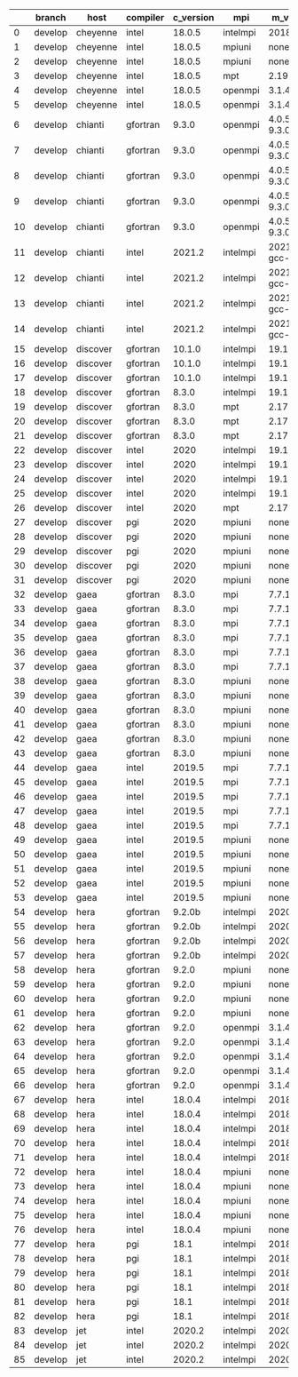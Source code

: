 |    | branch   | host     | compiler   | c_version   | mpi      | m_version          | o_g   | os     | build   | u_pass   | u_fail   | s_pass   | s_fail   | e_pass   | e_fail   | nuopc_pass   | nuopc_fail   | artifacts_hash                                                                                             | modified            |
|----|----------|----------|------------|-------------|----------|--------------------|-------|--------|---------|----------|----------|----------|----------|----------|----------|--------------|--------------|------------------------------------------------------------------------------------------------------------|---------------------|
|  0 | develop  | cheyenne | intel      | 18.0.5      | intelmpi | 2018.4.274         | O     | Linux  | Pass    | 13685    | 0        | 49       | 0        | 80       | 0        | 50           | 0            | [artifacts](https://github.com/esmf-org/esmf-test-artifacts/tree/e4e0e91517938c31c637fddfd5ae9b3172591709) | 03/01/2022_09:14:59 |
|  1 | develop  | cheyenne | intel      | 18.0.5      | mpiuni   | none               | O     | Linux  | Pass    | 12158    | 0        | 8        | 0        | 43       | 0        | 0            | 50           | [artifacts](https://github.com/esmf-org/esmf-test-artifacts/tree/58e07470dc9b3a5b838f8b44c66294004812e4ce) | 03/01/2022_09:14:59 |
|  2 | develop  | cheyenne | intel      | 18.0.5      | mpiuni   | none               | g     | Linux  | Pass    | 12158    | 0        | 8        | 0        | 43       | 0        | 0            | 50           | [artifacts](https://github.com/esmf-org/esmf-test-artifacts/tree/3b93cc89d24dffb64352984a794bc7f01b296598) | 03/01/2022_09:14:59 |
|  3 | develop  | cheyenne | intel      | 18.0.5      | mpt      | 2.19               | g     | Linux  | Pass    | 13685    | 0        | 49       | 0        | 80       | 0        | 50           | 0            | [artifacts](https://github.com/esmf-org/esmf-test-artifacts/tree/1866641e0906b4c1960ac18b75f2e2206d5aab4a) | 03/01/2022_09:14:59 |
|  4 | develop  | cheyenne | intel      | 18.0.5      | openmpi  | 3.1.4              | O     | Linux  | Pass    | 13685    | 0        | 49       | 0        | 80       | 0        | 50           | 0            | [artifacts](https://github.com/esmf-org/esmf-test-artifacts/tree/e5a6959d59fd5bfa037c1394b1ad49e6d31132e5) | 03/01/2022_09:14:59 |
|  5 | develop  | cheyenne | intel      | 18.0.5      | openmpi  | 3.1.4              | g     | Linux  | Pass    | 13685    | 0        | 49       | 0        | 80       | 0        | 50           | 0            | [artifacts](https://github.com/esmf-org/esmf-test-artifacts/tree/a5053db74a2cc5867cf2916bfd73ebbfff46aed9) | 03/01/2022_09:14:59 |
|  6 | develop  | chianti  | gfortran   | 9.3.0       | openmpi  | 4.0.5-gcc-9.3.0    | O     | Linux  | Pass    | 13685    | 0        | 49       | 0        | 80       | 0        | 44           | 6            | [artifacts](https://github.com/esmf-org/esmf-test-artifacts/tree/9fc5d9461fb92eefa89a70b04757ee7a2e566533) | 03/01/2022_06:20:27 |
|  7 | develop  | chianti  | gfortran   | 9.3.0       | openmpi  | 4.0.5-gcc-9.3.0    | O     | Linux  | Pass    | 13685    | 0        | 49       | 0        | 80       | 0        | 44           | 6            | [artifacts](https://github.com/esmf-org/esmf-test-artifacts/tree/0f1c559c1a91c9e4736f352c12711d3b2247ed4e) | 03/01/2022_09:21:09 |
|  8 | develop  | chianti  | gfortran   | 9.3.0       | openmpi  | 4.0.5-gcc-9.3.0    | g     | Linux  | Pass    | 13685    | 0        | 49       | 0        | 80       | 0        | 44           | 6            | [artifacts](https://github.com/esmf-org/esmf-test-artifacts/tree/2273d9d1be434ec8cda120dfde4603eeae1ac855) | 03/01/2022_06:20:27 |
|  9 | develop  | chianti  | gfortran   | 9.3.0       | openmpi  | 4.0.5-gcc-9.3.0    | g     | Linux  | Pass    | pending  | pending  | pending  | pending  | pending  | pending  | pending      | pending      | [artifacts](https://github.com/esmf-org/esmf-test-artifacts/tree/60cf914c117f663e9191ae6f77cf84fc492305f5) | 03/01/2022_07:22:18 |
| 10 | develop  | chianti  | gfortran   | 9.3.0       | openmpi  | 4.0.5-gcc-9.3.0    | g     | Linux  | Pass    | 13685    | 0        | 49       | 0        | 80       | 0        | 44           | 6            | [artifacts](https://github.com/esmf-org/esmf-test-artifacts/tree/7b106b9deeae65755b3aa32fc24109f3571646e4) | 03/01/2022_09:21:09 |
| 11 | develop  | chianti  | intel      | 2021.2      | intelmpi | 2021.2.0-gcc-9.3.0 | O     | Linux  | Pass    | 13685    | 0        | 49       | 0        | 80       | 0        | 44           | 6            | [artifacts](https://github.com/esmf-org/esmf-test-artifacts/tree/ac2e1d8f5a616f52863d0f590bdc63110203227c) | 03/01/2022_06:20:27 |
| 12 | develop  | chianti  | intel      | 2021.2      | intelmpi | 2021.2.0-gcc-9.3.0 | O     | Linux  | Pass    | 13685    | 0        | 49       | 0        | 80       | 0        | 44           | 6            | [artifacts](https://github.com/esmf-org/esmf-test-artifacts/tree/260d75781c8e912919c515b06db125bb39bc771b) | 03/01/2022_09:21:09 |
| 13 | develop  | chianti  | intel      | 2021.2      | intelmpi | 2021.2.0-gcc-9.3.0 | g     | Linux  | Pass    | 13685    | 0        | 49       | 0        | 80       | 0        | 44           | 6            | [artifacts](https://github.com/esmf-org/esmf-test-artifacts/tree/1d382d43aa53d6d28ac3c971232b32d127505b2f) | 03/01/2022_07:22:18 |
| 14 | develop  | chianti  | intel      | 2021.2      | intelmpi | 2021.2.0-gcc-9.3.0 | g     | Linux  | Pass    | 13685    | 0        | 49       | 0        | 80       | 0        | 44           | 6            | [artifacts](https://github.com/esmf-org/esmf-test-artifacts/tree/e2cf4179cb82c59d64db7e61a5b902744daef5ff) | 03/01/2022_09:21:09 |
| 15 | develop  | discover | gfortran   | 10.1.0      | intelmpi | 19.1.3.304         | O     | Linux  | Pass    | pending  | pending  | pending  | pending  | pending  | pending  | pending      | pending      | [artifacts](https://github.com/esmf-org/esmf-test-artifacts/tree/885d04ad71d34ea619985c50b59dee30e5179f1c) | 03/01/2022_06:24:52 |
| 16 | develop  | discover | gfortran   | 10.1.0      | intelmpi | 19.1.3.304         | g     | Linux  | Pass    | pending  | pending  | pending  | pending  | pending  | pending  | pending      | pending      | [artifacts](https://github.com/esmf-org/esmf-test-artifacts/tree/348074e03788550a3b208ce6350779a8a0cb9802) | 03/01/2022_06:24:52 |
| 17 | develop  | discover | gfortran   | 10.1.0      | intelmpi | 19.1.3.304         | g     | Linux  | Pass    | 13670    | 15       | 49       | 0        | 80       | 0        | 50           | 0            | [artifacts](https://github.com/esmf-org/esmf-test-artifacts/tree/fe5b558313cede1891363375a0a37129d5a311a4) | 03/01/2022_09:25:52 |
| 18 | develop  | discover | gfortran   | 8.3.0       | intelmpi | 19.1.3.304         | g     | Linux  | Pass    | 13670    | 15       | 49       | 0        | 80       | 0        | 50           | 0            | [artifacts](https://github.com/esmf-org/esmf-test-artifacts/tree/c8bf11aa919c385e02a11635baff6562be439dd3) | 03/01/2022_05:24:51 |
| 19 | develop  | discover | gfortran   | 8.3.0       | mpt      | 2.17               | O     | Linux  | Pass    | 13685    | 0        | 49       | 0        | 80       | 0        | 46           | 4            | [artifacts](https://github.com/esmf-org/esmf-test-artifacts/tree/a77e1b57fe30cdb5a63915cf266457e6e2a326dd) | 03/01/2022_09:25:52 |
| 20 | develop  | discover | gfortran   | 8.3.0       | mpt      | 2.17               | g     | Linux  | Pass    | 13685    | 0        | 49       | 0        | 80       | 0        | 46           | 4            | [artifacts](https://github.com/esmf-org/esmf-test-artifacts/tree/27af06a9a18305b12e8fc00e6a2bcf99895453a7) | 03/01/2022_05:24:51 |
| 21 | develop  | discover | gfortran   | 8.3.0       | mpt      | 2.17               | g     | Linux  | Pass    | pending  | pending  | pending  | pending  | pending  | pending  | pending      | pending      | [artifacts](https://github.com/esmf-org/esmf-test-artifacts/tree/cbb174ace41da3d56508b88b899af797ea3fa97f) | 03/01/2022_06:24:52 |
| 22 | develop  | discover | intel      | 2020        | intelmpi | 19.1.3.304         | O     | Linux  | Pass    | pending  | pending  | pending  | pending  | pending  | pending  | pending      | pending      | [artifacts](https://github.com/esmf-org/esmf-test-artifacts/tree/d31af3b9106a38fd87e9466c6148cd858bc5d3b1) | 03/01/2022_06:24:52 |
| 23 | develop  | discover | intel      | 2020        | intelmpi | 19.1.3.304         | g     | Linux  | Pass    | 13685    | 0        | 49       | 0        | 80       | 0        | 50           | 0            | [artifacts](https://github.com/esmf-org/esmf-test-artifacts/tree/ab58ed82e6ca5eb6796635f2ad480f2a99ef6ec7) | 03/01/2022_05:24:51 |
| 24 | develop  | discover | intel      | 2020        | intelmpi | 19.1.3.304         | g     | Linux  | Pass    | pending  | pending  | pending  | pending  | pending  | pending  | pending      | pending      | [artifacts](https://github.com/esmf-org/esmf-test-artifacts/tree/fe18c46b864e5cee7e854717a5d57f2eeb2bf67e) | 03/01/2022_06:24:52 |
| 25 | develop  | discover | intel      | 2020        | intelmpi | 19.1.3.304         | g     | Linux  | Pass    | 13685    | 0        | 49       | 0        | 80       | 0        | 50           | 0            | [artifacts](https://github.com/esmf-org/esmf-test-artifacts/tree/b8bf9ac626c4180a096a4de534253664bd7034b7) | 03/01/2022_09:25:52 |
| 26 | develop  | discover | intel      | 2020        | mpt      | 2.17               | O     | Linux  | Pass    | pending  | pending  | pending  | pending  | pending  | pending  | pending      | pending      | [artifacts](https://github.com/esmf-org/esmf-test-artifacts/tree/8cbc9de90ae018e9bbc345ea90897c50d142bf67) | 03/01/2022_06:24:52 |
| 27 | develop  | discover | pgi        | 2020        | mpiuni   | none               | O     | Linux  | Pass    | pending  | pending  | pending  | pending  | pending  | pending  | pending      | pending      | [artifacts](https://github.com/esmf-org/esmf-test-artifacts/tree/f9dca65ff6972f27bd6371497f655eb882f6ce04) | 03/01/2022_07:27:01 |
| 28 | develop  | discover | pgi        | 2020        | mpiuni   | none               | O     | Linux  | Pass    | 11536    | 622      | 6        | 2        | 40       | 3        | 0            | 50           | [artifacts](https://github.com/esmf-org/esmf-test-artifacts/tree/a67a5f24e7ccee3d5ae2e87a1cf021023eed36ab) | 03/01/2022_09:25:52 |
| 29 | develop  | discover | pgi        | 2020        | mpiuni   | none               | g     | Linux  | Pass    | 11536    | 622      | 4        | 4        | 40       | 3        | 0            | 50           | [artifacts](https://github.com/esmf-org/esmf-test-artifacts/tree/1b8552258c7798ad2fb645d8fe20ee741ed1ca96) | 03/01/2022_06:24:52 |
| 30 | develop  | discover | pgi        | 2020        | mpiuni   | none               | g     | Linux  | Pass    | pending  | pending  | pending  | pending  | pending  | pending  | pending      | pending      | [artifacts](https://github.com/esmf-org/esmf-test-artifacts/tree/d9ebe2b2a8aee91234e2a146e773672008655a50) | 03/01/2022_08:26:12 |
| 31 | develop  | discover | pgi        | 2020        | mpiuni   | none               | g     | Linux  | Pass    | 11536    | 622      | 4        | 4        | 40       | 3        | 0            | 50           | [artifacts](https://github.com/esmf-org/esmf-test-artifacts/tree/c6443ff6e2bb778be380ea3e3fa205c496e510b5) | 03/01/2022_09:25:52 |
| 32 | develop  | gaea     | gfortran   | 8.3.0       | mpi      | 7.7.11             | O     | Unicos | Pass    | 13684    | 1        | 49       | 0        | 80       | 0        | 47           | 3            | [artifacts](https://github.com/esmf-org/esmf-test-artifacts/tree/30787ad57d2a574461d0175fe10b21c455d5d569) | 03/01/2022_03:30:38 |
| 33 | develop  | gaea     | gfortran   | 8.3.0       | mpi      | 7.7.11             | O     | Unicos | Pass    | pending  | pending  | pending  | pending  | pending  | pending  | pending      | pending      | [artifacts](https://github.com/esmf-org/esmf-test-artifacts/tree/663c14d8a4422ad077224defe068432f69eee886) | 03/01/2022_05:29:59 |
| 34 | develop  | gaea     | gfortran   | 8.3.0       | mpi      | 7.7.11             | O     | Unicos | Pass    | 13684    | 1        | 49       | 0        | 80       | 0        | 47           | 3            | [artifacts](https://github.com/esmf-org/esmf-test-artifacts/tree/b9b6255e03b8a60948048d27b041026b55c8eb71) | 03/01/2022_09:31:20 |
| 35 | develop  | gaea     | gfortran   | 8.3.0       | mpi      | 7.7.11             | g     | Unicos | Pass    | 13684    | 1        | 49       | 0        | 80       | 0        | 47           | 3            | [artifacts](https://github.com/esmf-org/esmf-test-artifacts/tree/268ec1767f1511f64c90e539b9f0963a8783503d) | 03/01/2022_04:32:07 |
| 36 | develop  | gaea     | gfortran   | 8.3.0       | mpi      | 7.7.11             | g     | Unicos | Pass    | pending  | pending  | pending  | pending  | pending  | pending  | pending      | pending      | [artifacts](https://github.com/esmf-org/esmf-test-artifacts/tree/adad6afa66d2f85575714d42fe48ef44928701aa) | 03/01/2022_06:30:01 |
| 37 | develop  | gaea     | gfortran   | 8.3.0       | mpi      | 7.7.11             | g     | Unicos | Pass    | 13684    | 1        | 49       | 0        | 80       | 0        | 47           | 3            | [artifacts](https://github.com/esmf-org/esmf-test-artifacts/tree/987dd39397dd0cf30585a61eac7477b273667e8b) | 03/01/2022_09:31:20 |
| 38 | develop  | gaea     | gfortran   | 8.3.0       | mpiuni   | none               | O     | Unicos | Pass    | 12158    | 0        | 8        | 0        | 43       | 0        | 0            | 50           | [artifacts](https://github.com/esmf-org/esmf-test-artifacts/tree/4b2c7bc798f4709f46401b2a49497bf52d7994bb) | 03/01/2022_03:30:38 |
| 39 | develop  | gaea     | gfortran   | 8.3.0       | mpiuni   | none               | O     | Unicos | Pass    | pending  | pending  | pending  | pending  | pending  | pending  | pending      | pending      | [artifacts](https://github.com/esmf-org/esmf-test-artifacts/tree/86c0b957c3fd5783461e5e21c793090b601f3764) | 03/01/2022_05:29:59 |
| 40 | develop  | gaea     | gfortran   | 8.3.0       | mpiuni   | none               | O     | Unicos | Pass    | 12158    | 0        | 8        | 0        | 43       | 0        | 0            | 50           | [artifacts](https://github.com/esmf-org/esmf-test-artifacts/tree/3483abd47e4514d51dd594e907ccfd5ce79d6635) | 03/01/2022_09:31:20 |
| 41 | develop  | gaea     | gfortran   | 8.3.0       | mpiuni   | none               | g     | Unicos | Pass    | 12158    | 0        | 8        | 0        | 43       | 0        | 0            | 50           | [artifacts](https://github.com/esmf-org/esmf-test-artifacts/tree/86b77db036a373f1fb52fe798a9cab1b6d2b8ee6) | 03/01/2022_04:32:07 |
| 42 | develop  | gaea     | gfortran   | 8.3.0       | mpiuni   | none               | g     | Unicos | Pass    | pending  | pending  | pending  | pending  | pending  | pending  | pending      | pending      | [artifacts](https://github.com/esmf-org/esmf-test-artifacts/tree/bdf384bb78f98afc77ceede748a24ce3816a4fb2) | 03/01/2022_06:30:01 |
| 43 | develop  | gaea     | gfortran   | 8.3.0       | mpiuni   | none               | g     | Unicos | Pass    | 12158    | 0        | 8        | 0        | 43       | 0        | 0            | 50           | [artifacts](https://github.com/esmf-org/esmf-test-artifacts/tree/e53edd87270a5c426fe0490202a5fe5b2e31bb14) | 03/01/2022_09:31:20 |
| 44 | develop  | gaea     | intel      | 2019.5      | mpi      | 7.7.11             | O     | Unicos | Pass    | 13670    | 15       | 49       | 0        | 80       | 0        | 47           | 3            | [artifacts](https://github.com/esmf-org/esmf-test-artifacts/tree/5020de35ef64090cd2af2bb2ea464074b17656ad) | 03/01/2022_04:32:07 |
| 45 | develop  | gaea     | intel      | 2019.5      | mpi      | 7.7.11             | O     | Unicos | Pass    | pending  | pending  | pending  | pending  | pending  | pending  | pending      | pending      | [artifacts](https://github.com/esmf-org/esmf-test-artifacts/tree/ceacd57471d41f70c5eb06a0988976faaae87fbe) | 03/01/2022_05:29:59 |
| 46 | develop  | gaea     | intel      | 2019.5      | mpi      | 7.7.11             | O     | Unicos | Pass    | 13670    | 15       | 49       | 0        | 80       | 0        | 47           | 3            | [artifacts](https://github.com/esmf-org/esmf-test-artifacts/tree/d00cf8a7e48323e4643cd007f2b0d6fb4a9ed024) | 03/01/2022_09:31:20 |
| 47 | develop  | gaea     | intel      | 2019.5      | mpi      | 7.7.11             | g     | Unicos | Pass    | pending  | pending  | pending  | pending  | pending  | pending  | pending      | pending      | [artifacts](https://github.com/esmf-org/esmf-test-artifacts/tree/7af73877003c476af2349cf54242e0a1fef99a10) | 03/01/2022_05:29:59 |
| 48 | develop  | gaea     | intel      | 2019.5      | mpi      | 7.7.11             | g     | Unicos | Pass    | 13670    | 15       | 49       | 0        | 80       | 0        | 47           | 3            | [artifacts](https://github.com/esmf-org/esmf-test-artifacts/tree/bdc9a8b76e5a18af603a1b0a890c33d1f1b9b8f5) | 03/01/2022_09:31:20 |
| 49 | develop  | gaea     | intel      | 2019.5      | mpiuni   | none               | O     | Unicos | Pass    | pending  | pending  | pending  | pending  | pending  | pending  | pending      | pending      | [artifacts](https://github.com/esmf-org/esmf-test-artifacts/tree/f31b5a1e6dd99d91b22cccd394cb55f11e8bd66a) | 03/01/2022_05:29:59 |
| 50 | develop  | gaea     | intel      | 2019.5      | mpiuni   | none               | O     | Unicos | Pass    | 12143    | 15       | 8        | 0        | 43       | 0        | 0            | 50           | [artifacts](https://github.com/esmf-org/esmf-test-artifacts/tree/a8a44c05200416075b254b32ecfc4ca6db11b340) | 03/01/2022_09:31:20 |
| 51 | develop  | gaea     | intel      | 2019.5      | mpiuni   | none               | g     | Unicos | Pass    | 12143    | 15       | 8        | 0        | 43       | 0        | 0            | 50           | [artifacts](https://github.com/esmf-org/esmf-test-artifacts/tree/1c1ce6051c65f47e5d8aedb47a4fd23ca814d629) | 03/01/2022_04:32:07 |
| 52 | develop  | gaea     | intel      | 2019.5      | mpiuni   | none               | g     | Unicos | Pass    | pending  | pending  | pending  | pending  | pending  | pending  | pending      | pending      | [artifacts](https://github.com/esmf-org/esmf-test-artifacts/tree/7e65ee250f1d9b53d3413c87487deb4f300f9fe5) | 03/01/2022_05:29:59 |
| 53 | develop  | gaea     | intel      | 2019.5      | mpiuni   | none               | g     | Unicos | Pass    | 12143    | 15       | 8        | 0        | 43       | 0        | 0            | 50           | [artifacts](https://github.com/esmf-org/esmf-test-artifacts/tree/a69f16280e3e0756a36904d133f702d6b5ade8df) | 03/01/2022_09:31:20 |
| 54 | develop  | hera     | gfortran   | 9.2.0b      | intelmpi | 2020               | O     | Linux  | Pass    | 0        | 8807     | 0        | 49       | 0        | 80       | 0            | 50           | [artifacts](https://github.com/esmf-org/esmf-test-artifacts/tree/6a6f7010e9a51a2b7213a1e766b2d2bc3d399f76) | 03/01/2022_05:35:23 |
| 55 | develop  | hera     | gfortran   | 9.2.0b      | intelmpi | 2020               | O     | Linux  | Pass    | 0        | 8807     | 0        | 49       | 0        | 80       | 0            | 50           | [artifacts](https://github.com/esmf-org/esmf-test-artifacts/tree/da4b9dca2d0d96275db6767527102f7508b22d9f) | 03/01/2022_08:37:31 |
| 56 | develop  | hera     | gfortran   | 9.2.0b      | intelmpi | 2020               | g     | Linux  | Pass    | 0        | 8807     | 0        | 49       | 0        | 80       | 0            | 50           | [artifacts](https://github.com/esmf-org/esmf-test-artifacts/tree/4c0c576bc6c5beab9351f04b1a0fae449c61f4b1) | 03/01/2022_05:35:23 |
| 57 | develop  | hera     | gfortran   | 9.2.0b      | intelmpi | 2020               | g     | Linux  | Pass    | 0        | 8807     | 0        | 49       | 0        | 80       | 0            | 50           | [artifacts](https://github.com/esmf-org/esmf-test-artifacts/tree/3e1bf4ba3f8b7a5c45382d8b781a2303cde5b004) | 03/01/2022_08:37:31 |
| 58 | develop  | hera     | gfortran   | 9.2.0       | mpiuni   | none               | O     | Linux  | Pass    | 12158    | 0        | 8        | 0        | 43       | 0        | 0            | 50           | [artifacts](https://github.com/esmf-org/esmf-test-artifacts/tree/83102748851d63f1b866957f00bce34387e70b8f) | 03/01/2022_05:35:23 |
| 59 | develop  | hera     | gfortran   | 9.2.0       | mpiuni   | none               | O     | Linux  | Pass    | 12158    | 0        | 8        | 0        | 43       | 0        | 0            | 50           | [artifacts](https://github.com/esmf-org/esmf-test-artifacts/tree/5716509ec09cd7235d627076275e5ffc2689be23) | 03/01/2022_08:37:31 |
| 60 | develop  | hera     | gfortran   | 9.2.0       | mpiuni   | none               | g     | Linux  | Pass    | 12158    | 0        | 8        | 0        | 43       | 0        | 0            | 50           | [artifacts](https://github.com/esmf-org/esmf-test-artifacts/tree/1883a3df56c98768e7016ced2d595077d331ecfb) | 03/01/2022_05:35:23 |
| 61 | develop  | hera     | gfortran   | 9.2.0       | mpiuni   | none               | g     | Linux  | Pass    | 12158    | 0        | 8        | 0        | 43       | 0        | 0            | 50           | [artifacts](https://github.com/esmf-org/esmf-test-artifacts/tree/162148c944c5eba7cd1e41d7f39a9f70ecc5d507) | 03/01/2022_08:37:31 |
| 62 | develop  | hera     | gfortran   | 9.2.0       | openmpi  | 3.1.4              | O     | Linux  | Pass    | 13685    | 0        | 49       | 0        | 80       | 0        | 50           | 0            | [artifacts](https://github.com/esmf-org/esmf-test-artifacts/tree/711f8f060a9fe285f08bb3ba3b4459fc607ab105) | 03/01/2022_05:35:23 |
| 63 | develop  | hera     | gfortran   | 9.2.0       | openmpi  | 3.1.4              | O     | Linux  | Pass    | pending  | pending  | pending  | pending  | pending  | pending  | pending      | pending      | [artifacts](https://github.com/esmf-org/esmf-test-artifacts/tree/d6e0576123ba70527a81aa640dbca316a4fb8f3f) | 03/01/2022_07:38:07 |
| 64 | develop  | hera     | gfortran   | 9.2.0       | openmpi  | 3.1.4              | g     | Linux  | Pass    | 13685    | 0        | 49       | 0        | 80       | 0        | 50           | 0            | [artifacts](https://github.com/esmf-org/esmf-test-artifacts/tree/53d0d877ba55dd3b4bf9eeaa1b66a278d643f52e) | 03/01/2022_05:35:23 |
| 65 | develop  | hera     | gfortran   | 9.2.0       | openmpi  | 3.1.4              | g     | Linux  | Pass    | pending  | pending  | pending  | pending  | pending  | pending  | pending      | pending      | [artifacts](https://github.com/esmf-org/esmf-test-artifacts/tree/73cdc226deb29321e0da4dc252e1a297071daec6) | 03/01/2022_07:38:07 |
| 66 | develop  | hera     | gfortran   | 9.2.0       | openmpi  | 3.1.4              | g     | Linux  | Pass    | 13685    | 0        | 49       | 0        | 80       | 0        | 50           | 0            | [artifacts](https://github.com/esmf-org/esmf-test-artifacts/tree/efcf83321335a61ead351d6aafb47d7191bfde80) | 03/01/2022_08:37:31 |
| 67 | develop  | hera     | intel      | 18.0.4      | intelmpi | 2018.4.274         | O     | Linux  | Pass    | 13685    | 0        | 49       | 0        | 80       | 0        | 50           | 0            | [artifacts](https://github.com/esmf-org/esmf-test-artifacts/tree/01b4e24ec6a8e4fd3c9d3a5a027e49c0dcb9a102) | 03/01/2022_05:35:23 |
| 68 | develop  | hera     | intel      | 18.0.4      | intelmpi | 2018.4.274         | O     | Linux  | Pass    | pending  | pending  | pending  | pending  | pending  | pending  | pending      | pending      | [artifacts](https://github.com/esmf-org/esmf-test-artifacts/tree/68c06c0625cedba6965ebb5759f52bce56a68a15) | 03/01/2022_06:36:04 |
| 69 | develop  | hera     | intel      | 18.0.4      | intelmpi | 2018.4.274         | O     | Linux  | Pass    | 13685    | 0        | 49       | 0        | 80       | 0        | 50           | 0            | [artifacts](https://github.com/esmf-org/esmf-test-artifacts/tree/6a4847b2ba921957340fc0e7f462fc903f479564) | 03/01/2022_08:37:31 |
| 70 | develop  | hera     | intel      | 18.0.4      | intelmpi | 2018.4.274         | g     | Linux  | Pass    | 13685    | 0        | 49       | 0        | 80       | 0        | 50           | 0            | [artifacts](https://github.com/esmf-org/esmf-test-artifacts/tree/e8eebf89d95a6c0f9edf522e7b463f38a9bf0414) | 03/01/2022_05:35:23 |
| 71 | develop  | hera     | intel      | 18.0.4      | intelmpi | 2018.4.274         | g     | Linux  | Pass    | pending  | pending  | pending  | pending  | pending  | pending  | pending      | pending      | [artifacts](https://github.com/esmf-org/esmf-test-artifacts/tree/c2dbb74b74b1b6bb25364596f8901ce4a1bbdd4c) | 03/01/2022_06:36:04 |
| 72 | develop  | hera     | intel      | 18.0.4      | mpiuni   | none               | O     | Linux  | Pass    | 12158    | 0        | 8        | 0        | 43       | 0        | 0            | 50           | [artifacts](https://github.com/esmf-org/esmf-test-artifacts/tree/3773b7a22b81df024de0e86dbf477db02e2aaf6e) | 03/01/2022_05:35:23 |
| 73 | develop  | hera     | intel      | 18.0.4      | mpiuni   | none               | O     | Linux  | Pass    | 12158    | 0        | 8        | 0        | 43       | 0        | 0            | 50           | [artifacts](https://github.com/esmf-org/esmf-test-artifacts/tree/962dce559cf577c639cba004237277e14055ee3e) | 03/01/2022_08:37:31 |
| 74 | develop  | hera     | intel      | 18.0.4      | mpiuni   | none               | g     | Linux  | Pass    | 12158    | 0        | 8        | 0        | 43       | 0        | 0            | 50           | [artifacts](https://github.com/esmf-org/esmf-test-artifacts/tree/21ddc1e65da65cc59c8b1e4afcc01b7db22ea042) | 03/01/2022_05:35:23 |
| 75 | develop  | hera     | intel      | 18.0.4      | mpiuni   | none               | g     | Linux  | Pass    | pending  | pending  | pending  | pending  | pending  | pending  | pending      | pending      | [artifacts](https://github.com/esmf-org/esmf-test-artifacts/tree/354f379ed3c2fcf736e0c9cf8f35f45393d8dacf) | 03/01/2022_06:36:04 |
| 76 | develop  | hera     | intel      | 18.0.4      | mpiuni   | none               | g     | Linux  | Pass    | 12158    | 0        | 8        | 0        | 43       | 0        | 0            | 50           | [artifacts](https://github.com/esmf-org/esmf-test-artifacts/tree/316133600303bb5614acb29ad673c34375d153cc) | 03/01/2022_08:37:31 |
| 77 | develop  | hera     | pgi        | 18.1        | intelmpi | 2018.0.4           | O     | Linux  | Fail    | fail     | fail     | fail     | fail     | fail     | fail     | 0            | 50           | [artifacts](https://github.com/esmf-org/esmf-test-artifacts/tree/02982271238945132c52114ede5ca2a2d6588cb6) | 03/01/2022_06:36:04 |
| 78 | develop  | hera     | pgi        | 18.1        | intelmpi | 2018.0.4           | O     | Linux  | Fail    | fail     | fail     | fail     | fail     | fail     | fail     | fail         | fail         | [artifacts](https://github.com/esmf-org/esmf-test-artifacts/tree/85c6f0b48ee6a0f2ff60e73bdad91d9e25ad6912) | 03/01/2022_07:38:07 |
| 79 | develop  | hera     | pgi        | 18.1        | intelmpi | 2018.0.4           | O     | Linux  | Fail    | fail     | fail     | fail     | fail     | fail     | fail     | 0            | 50           | [artifacts](https://github.com/esmf-org/esmf-test-artifacts/tree/bb3b601c09e06572c10a8d6d4929f3eb5e15b39c) | 03/01/2022_08:37:31 |
| 80 | develop  | hera     | pgi        | 18.1        | intelmpi | 2018.0.4           | g     | Linux  | Fail    | fail     | fail     | fail     | fail     | fail     | fail     | 0            | 50           | [artifacts](https://github.com/esmf-org/esmf-test-artifacts/tree/f762129f36e05c9734a954b21e71bfcbad9d2abe) | 03/01/2022_06:36:04 |
| 81 | develop  | hera     | pgi        | 18.1        | intelmpi | 2018.0.4           | g     | Linux  | Fail    | fail     | fail     | fail     | fail     | fail     | fail     | fail         | fail         | [artifacts](https://github.com/esmf-org/esmf-test-artifacts/tree/5dd31922a3316678b3b9b2306518cd80f12090ef) | 03/01/2022_07:38:07 |
| 82 | develop  | hera     | pgi        | 18.1        | intelmpi | 2018.0.4           | g     | Linux  | Fail    | fail     | fail     | fail     | fail     | fail     | fail     | 0            | 50           | [artifacts](https://github.com/esmf-org/esmf-test-artifacts/tree/d9590b53f923bc3c957f51c7c0329204e43ead87) | 03/01/2022_08:37:31 |
| 83 | develop  | jet      | intel      | 2020.2      | intelmpi | 2020.2             | O     | Linux  | Pass    | 13685    | 0        | 49       | 0        | 80       | 0        | 50           | 0            | [artifacts](https://github.com/esmf-org/esmf-test-artifacts/tree/fb54a07fb297a4589ae49f4c58c74821a4207e46) | 03/01/2022_03:40:56 |
| 84 | develop  | jet      | intel      | 2020.2      | intelmpi | 2020.2             | O     | Linux  | Pass    | pending  | pending  | pending  | pending  | pending  | pending  | pending      | pending      | [artifacts](https://github.com/esmf-org/esmf-test-artifacts/tree/18d082fb7ad90057e5b10cc4262271e45aa3dd1c) | 03/01/2022_04:42:39 |
| 85 | develop  | jet      | intel      | 2020.2      | intelmpi | 2020.2             | O     | Linux  | Pass    | 13685    | 0        | 49       | 0        | 80       | 0        | 50           | 0            | [artifacts](https://github.com/esmf-org/esmf-test-artifacts/tree/1500a29126c66497beb9624a732cf2eb58c5d598) | 03/01/2022_08:42:24 |